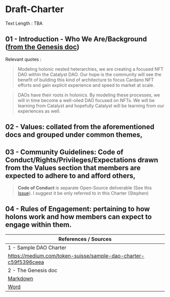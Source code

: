 # Draft-Charter
Text Length : TBA


## 01 - Introduction - Who We Are/Background ([from the Genesis doc](https://github.com/NFT-DAO/Governance-HOLON/blob/main/13-Our-Appendix/Documents/2021-02-03-Genesis-Document.md))

Relevant quotes :

> Modeling holonic nested heterarchies, we are creating a focused NFT DAO within the Catalyst DAO.  Our hope is the community will see the benefit of building this kind of architecture to focus Cardano NFT efforts and gain explicit experience and speed to market at scale.  

> DAOs have their roots in holonics. By modeling these processes, we will in time become a well-oiled DAO focused on NFTs. We will be learning from Catalyst and hopefully Catalyst will be learning from our experiences as well.


## 02 - Values: collated from the aforementioned docs and grouped under common themes,



## 03 - Community Guidelines: Code of Conduct/Rights/Privileges/Expectations drawn from the Values section that members are expected to adhere to and afford others,

> **Code of Conduct** is separate Open-Source deliverable (See this [Issue](https://github.com/NFT-DAO/Governance-HOLON/issues/4)). I suggest it be only referred to in this Charter (Stephen)

## 04 - Rules of Engagement: pertaining to how holons work and how members can expect to engage within them.

| References / Sources |
|---|
| 1 - Sample DAO Charter |
| https://medium.com/token-suisse/sample-dao-charter-c59f5396ceea |
| 2 - The Genesis doc |
| [Markdown](https://github.com/NFT-DAO/Governance-HOLON/blob/main/13-Our-Appendix/Documents/2021-02-03-Genesis-Document.md) |
| [Word](https://github.com/NFT-DAO/Governance-HOLON/files/6261232/GENESIS_OF_NFT_DAO.docx) |
